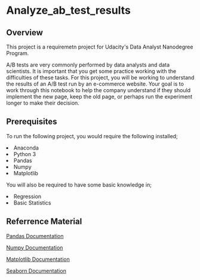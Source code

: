 # Analyze_ab_test_results

## Overview
This project is a requiremetn project for Udacity's Data Analyst Nanodegree Program.

A/B tests are very commonly performed by data analysts and data scientists. It is important that you get some practice working with the difficulties of these tasks.
For this project, you will be working to understand the results of an A/B test run by an e-commerce website. Your goal is to work through this notebook to help the company understand if they should implement the new page, keep the old page, or perhaps run the experiment longer to make their decision.

## Prerequisites
To run the following project, you would require the following installed;
<li>Anaconda</li>
<li>Python 3</li>
<li>Pandas</li>
<li>Numpy</li>
<li>Matplotlib</li>


You will also be required to have some basic knowledge in;

<li>Regression</li>
<li>Basic Statistics</li>

## Referrence Material
[Pandas Documentation]("https://pandas.pydata.org/docs/user_guide/")

[Numpy Documentation]("https://numpy.org/doc/stable/user/")

[Matplotlib Documentation]("https://matplotlib.org/3.2.1/tutorials/index.html")

[Seaborn Documentation]("https://seaborn.pydata.org/tutorial.html")
